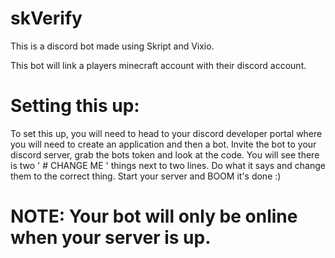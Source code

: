 # skVerify

This is a discord bot made using Skript and Vixio.

This bot will link a players minecraft account with their discord account.

# Setting this up:

To set this up, you will need to head to your discord developer portal where you will need to create an application and then a bot. Invite the bot to your discord server, grab the bots token and look at the code. You will see there is two ' # CHANGE ME ' things next to two lines. Do what it says and change them to the correct thing. Start your server and BOOM it's done :)

# NOTE: Your bot will only be online when your server is up.
